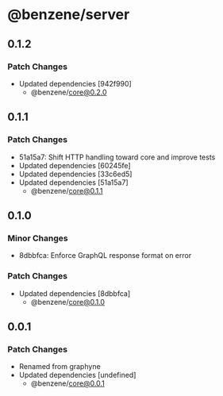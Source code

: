 # @benzene/server

## 0.1.2

### Patch Changes

- Updated dependencies [942f990]
  - @benzene/core@0.2.0

## 0.1.1

### Patch Changes

- 51a15a7: Shift HTTP handling toward core and improve tests
- Updated dependencies [60245fe]
- Updated dependencies [33c6ed5]
- Updated dependencies [51a15a7]
  - @benzene/core@0.1.1

## 0.1.0

### Minor Changes

- 8dbbfca: Enforce GraphQL response format on error

### Patch Changes

- Updated dependencies [8dbbfca]
  - @benzene/core@0.1.0

## 0.0.1

### Patch Changes

- Renamed from graphyne
- Updated dependencies [undefined]
  - @benzene/core@0.0.1
